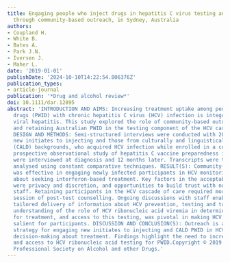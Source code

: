 ```yaml
---
title: Engaging people who inject drugs in hepatitis C virus testing and prevention
  through community-based outreach, in Sydney, Australia
authors:
- Coupland H.
- White B.
- Bates A.
- Park J.N.
- Iversen J.
- Maher L.
date: '2019-01-01'
publishDate: '2024-10-10T14:22:54.806376Z'
publication_types:
- article-journal
publication: '*Drug and alcohol review*'
doi: 10.1111/dar.12895
abstract: 'INTRODUCTION AND AIMS: Increasing treatment uptake among people who inject
  drugs (PWID) with chronic hepatitis C virus (HCV) infection is integral to eliminating
  viral hepatitis. This study explored the role of community-based outreach in engaging
  and retaining Australian PWID in the testing component of the HCV care cascade.
  DESIGN AND METHODS: Semi-structured interviews were conducted with 28 PWID, including
  new initiates to injecting and those from culturally and linguistically diverse
  (CALD) backgrounds, who acquired HCV infection while enrolled in a community-based
  prospective observational study of hepatitis C vaccine preparedness in Sydney. Participants
  were interviewed at diagnosis and 12 months later. Transcripts were thematically
  analysed using constant comparative techniques. RESULT(S): Community-based outreach
  was effective in engaging newly infected participants in HCV monitoring and decision-making
  about seeking interferon-based treatment. Key factors in the acceptability of outreach
  were privacy and discretion, and opportunities to build trust with non-judgmental
  staff. Retaining participants in the HCV cascade of care required more than a one-off
  session of post-test counselling. Ongoing discussions with staff enabled paced and
  tailored delivery of information about HCV prevention, testing and treatment. Increased
  understanding of the role of HCV ribonucleic acid viremia in determining the need
  for treatment, and access to this testing, was pivotal in making HCV monitoring
  salient for participants. DISCUSSION AND CONCLUSION(S): Outreach is an effective
  strategy for engaging new initiates to injecting and CALD PWID in HCV testing and
  decision-making about treatment. Findings highlight the need to increase availability
  and access to HCV ribonucleic acid testing for PWID.Copyright © 2019 Australasian
  Professional Society on Alcohol and other Drugs.'
---
```

